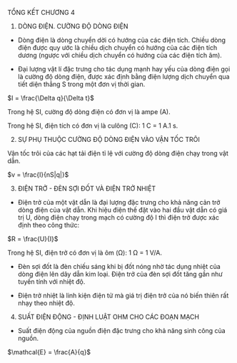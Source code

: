 TỔNG KẾT CHƯƠNG 4

1. DÒNG ĐIỆN. CƯỜNG ĐỘ DÒNG ĐIỆN

- Dòng điện là dòng chuyển dời có hướng của các điện tích. Chiều dòng điện được quy ước là chiều dịch chuyển có hướng của các điện tích dương (ngược với chiều dịch chuyển có hướng của các điện tích âm).

- Đại lượng vật lí đặc trưng cho tác dụng mạnh hay yếu của dòng điện gọi là cường độ dòng điện, được xác định bằng điện lượng dịch chuyển qua tiết diện thẳng S trong một đơn vị thời gian.

$I = \frac{\Delta q}{\Delta t}$

Trong hệ SI, cường độ dòng điện có đơn vị là ampe (A).

Trong hệ SI, điện tích có đơn vị là culông (C): 1 C = 1 A.1 s.

2. SỰ PHỤ THUỘC CƯỜNG ĐỘ DÒNG ĐIỆN VÀO VẬN TỐC TRÔI

Vận tốc trôi của các hạt tải điện tỉ lệ với cường độ dòng điện chạy trong vật dẫn.

$v = \frac{I}{nS|q|}$

3. ĐIỆN TRỞ - ĐÈN SỢI ĐỐT VÀ ĐIỆN TRỞ NHIỆT

- Điện trở của một vật dẫn là đại lượng đặc trưng cho khả năng cản trở dòng điện của vật dẫn. Khi hiệu điện thế đặt vào hai đầu vật dẫn có giá trị U, dòng điện chạy trong mạch có cường độ I thì điện trở được xác định theo công thức:

$R = \frac{U}{I}$

Trong hệ SI, điện trở có đơn vị là ôm (Ω): 1 Ω = 1 V/A.

- Đèn sợi đốt là đèn chiếu sáng khi bị đốt nóng nhờ tác dụng nhiệt của dòng điện lên dây dẫn kim loại. Điện trở của đèn sợi đốt tăng gần như tuyến tính với nhiệt độ.

- Điện trở nhiệt là linh kiện điện tử mà giá trị điện trở của nó biến thiên rất nhạy theo nhiệt độ.

4. SUẤT ĐIỆN ĐỘNG - ĐỊNH LUẬT OHM CHO CÁC ĐOẠN MẠCH

- Suất điện động của nguồn điện đặc trưng cho khả năng sinh công của nguồn.

$\mathcal{E} = \frac{A}{q}$